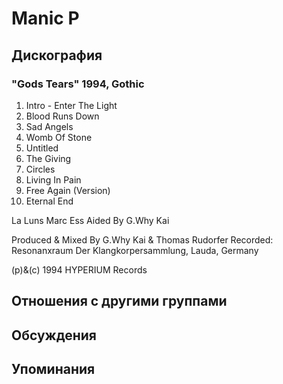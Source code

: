 # Manic P



## Дискография

### "Gods Tears" 1994, Gothic

1. Intro - Enter The Light
2. Blood Runs Down
3. Sad Angels
4. Womb Of Stone
5. Untitled
6. The Giving
7. Circles
8. Living In Pain
9. Free Again (Version)
10. Eternal End

 La Luns
 Marc Ess
 Aided By G.Why Kai

Produced & Mixed By G.Why Kai & Thomas Rudorfer
Recorded: Resonanxraum Der Klangkorpersammlung, Lauda, Germany

(p)&(c) 1994 HYPERIUM Records


## Отношения с другими группами


## Обсуждения


## Упоминания

